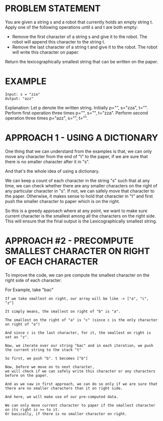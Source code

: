 # PROBLEM STATEMENT

You are given a string s and a robot that currently holds an empty string t. Apply one of the following operations until s and t are both empty:

 - Remove the first character of a string s and give it to the robot. The robot will append this character to the string t.
 - Remove the last character of a string t and give it to the robot. The robot will write this character on paper.
  
Return the lexicographically smallest string that can be written on the paper.

 # EXAMPLE

    Input: s = "zza"
    Output: "azz"

Explanation: Let p denote the written string.
Initially p="", s="zza", t="".
Perform first operation three times p="", s="", t="zza".
Perform second operation three times p="azz", s="", t="".

# APPROACH 1 - USING A DICTIONARY

One thing that we can understand from the examples is that, we can only move any character from the end of "t" to the paper, if we are sure that there is no smaller character after it in "s".

And that's the whole idea of using a dictionary.

We can keep a count of each character in the string "s" such that at any time, we can check whether there are any smaller characters on the right of any particular character in "s". If not, we can safely move that character to the paper. Otherwise, it makes sense to hold that character in "t" and first push the smaller character to paper which is on the right.

So this is a greedy approach where at any point, we want to make sure current character is the smallest among all the characters on the right side. This will ensure that the final output is the Lexicographically smallest string.

# APPROACH #2 - PRECOMPUTE SMALLEST CHARACTER ON RIGHT OF EACH CHARACTER

To improve the code, we can pre compute the smallest character on the right side of each character.

For Example, take "bac"
	
	If we take smallest on right, our array will be like -> ["a", "c", "z"]
	
	It simply means, the smallest on right of "b" is "a". 
	
	The smallest on the right of "a" is "c" (since c is the only character on right of "a") 
	
	And since c is the last character, for it, the smallest on right is set as "z".
	
	Now, we iterate over our string "bac" and in each iteration, we push the current string to the stack "t"
	
	So first, we push "b". t becomes ["b"]
	
	Now, before we move on to next character, 
	we will check if we can safely write this character or any characters before on the paper.
	
	And as we saw in first approach, we can do so only if we are sure that there are no smaller characters than it on right side.
	
	And here, we will make use of our pre-computed data. 
	
	We can only move current character to paper if the smallest character on its right is >= to it. 
	Or basically, if there is no smaller character on right.